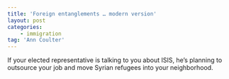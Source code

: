 ```yaml
---
title: 'Foreign entanglements … modern version'
layout: post
categories:
    - immigration
tag: 'Ann Coulter'
---
```


If your elected representative is talking to you about ISIS, he’s planning to outsource your job and move Syrian refugees into your neighborhood.